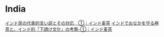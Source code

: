 # India
[インド民の代表的言い訳とその対応　①｜インド麦茶](https://note.com/indiamugicha_123/n/n303e985354e6)
[インドでおなかを守る極意と、インド的「下請け文化」の考察\-①｜インド麦茶](https://note.com/indiamugicha_123/n/n959f30fbc46e)